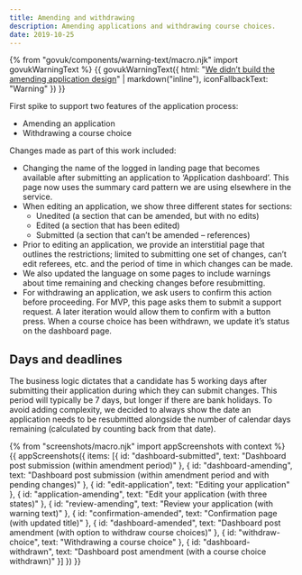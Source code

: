 ```yaml
---
title: Amending and withdrawing
description: Amending applications and withdrawing course choices.
date: 2019-10-25
---
```


{% from "govuk/components/warning-text/macro.njk" import govukWarningText %}
{{ govukWarningText({
  html: "[We didn’t build the amending application design](/apply-for-teacher-training/amending-mvp)" | markdown("inline"),
  iconFallbackText: "Warning"
}) }}

First spike to support two features of the application process:

* Amending an application
* Withdrawing a course choice

Changes made as part of this work included:

* Changing the name of the logged in landing page that becomes available after submitting an application to ‘Application dashboard’. This page now uses the summary card pattern we are using elsewhere in the service.
* When editing an application, we show three different states for sections:
  * Unedited (a section that can be amended, but with no edits)
  * Edited (a section that has been edited)
  * Submitted (a section that can’t be amended – references)
* Prior to editing an application, we provide an interstitial page that outlines the restrictions; limited to submitting one set of changes, can’t edit referees, etc. and the period of time in which changes can be made.
* We also updated the language on some pages to include warnings about time remaining and checking changes before resubmitting.
* For withdrawing an application, we ask users to confirm this action before proceeding. For MVP, this page asks them to submit a support request. A later iteration would allow them to confirm with a button press. When a course choice has been withdrawn, we update it’s status on the dashboard page.

## Days and deadlines

The business logic dictates that a candidate has 5 working days after submitting their application during which they can submit changes. This period will typically be 7 days, but longer if there are bank holidays. To avoid adding complexity, we decided to always show the date an application needs to be resubmitted alongside the number of calendar days remaining (calculated by counting back from that date).

{% from "screenshots/macro.njk" import appScreenshots with context %}
{{ appScreenshots({
  items: [{
    id: "dashboard-submitted",
    text: "Dashboard post submission (within amendment period)"
  }, {
    id: "dashboard-amending",
    text: "Dashboard post submission (within amendment period and with pending changes)"
  }, {
    id: "edit-application",
    text: "Editing your application"
  }, {
    id: "application-amending",
    text: "Edit your application (with three states)"
  }, {
    id: "review-amending",
    text: "Review your application (with warning text)"
  }, {
    id: "confirmation-amended",
    text: "Confirmation page (with updated title)"
  }, {
    id: "dashboard-amended",
    text: "Dashboard post amendment (with option to withdraw course choices)"
  }, {
    id: "withdraw-choice",
    text: "Withdrawing a course choice"
  }, {
    id: "dashboard-withdrawn",
    text: "Dashboard post amendment (with a course choice withdrawn)"
  }]
}) }}
